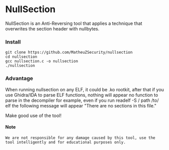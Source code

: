 # NullSection

NullSection is an Anti-Reversing tool that applies a technique that overwrites the section header with nullbytes.

### Install

```
git clone https://github.com/MatheuZSecurity/nullsection
cd nullsection
gcc nullsection.c -o nullsection
./nullsection
```

### Advantage

When running nullsection on any ELF, it could be .ko rootkit, after that if you use Ghidra/IDA to parse ELF functions, nothing will appear no function to parse in the decompiler for example, even if you run readelf -S / path /to/ elf the following message will appear "There are no sections in this file."

Make good use of the tool!

#### Note

```
We are not responsible for any damage caused by this tool, use the tool intelligently and for educational purposes only.
```

